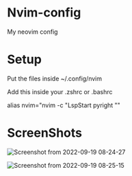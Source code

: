 # Nvim-config

My neovim config

# Setup 

Put the files inside ~/.config/nvim 

Add this inside your .zshrc or .bashrc

alias nvim="nvim -c "LspStart pyright ""


# ScreenShots
![Screenshot from 2022-09-19 08-24-27](https://user-images.githubusercontent.com/59633184/190942629-072deb8c-73cd-4e8b-b0a8-e7ab59180929.png)

![Screenshot from 2022-09-19 08-25-15](https://user-images.githubusercontent.com/59633184/190942634-5662e239-2f90-4844-b8cc-f1b820b6c820.png)
